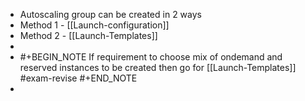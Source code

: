 - Autoscaling group can be created in 2 ways
- Method 1 - [[Launch-configuration]]
- Method 2 - [[Launch-Templates]]
-
- #+BEGIN_NOTE
  If requirement to choose mix of ondemand and reserved instances to be created then go for [[Launch-Templates]] #exam-revise 
  #+END_NOTE
-